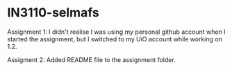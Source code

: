 # IN3110-selmafs

Assignment 1: I didn't realise I was using my personal github account when I started the assignment, but I switched to my UiO account while working on 1.2.

Assigment 2: Added README file to the assignment folder.
